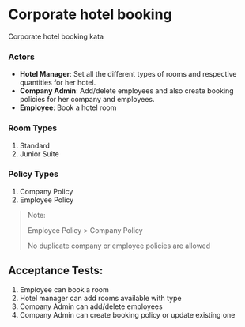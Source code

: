 # Corporate hotel booking

Corporate hotel booking kata

### Actors

- **Hotel Manager**: Set all the different types of rooms and respective quantities for her hotel.
- **Company Admin**: Add/delete employees and also create booking policies for her company and employees.
- **Employee**: Book a hotel room

### Room Types

1. Standard
2. Junior Suite

### Policy Types

1. Company Policy
2. Employee Policy

>Note:
>
> Employee Policy > Company Policy
>
> No duplicate company or employee policies are allowed


## Acceptance Tests:

1. Employee can book a room
2. Hotel manager can add rooms available with type
3. Company Admin can add/delete employees
4. Company Admin can create booking policy or update existing one
